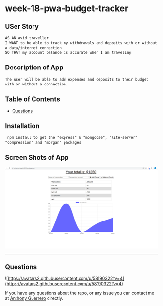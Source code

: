 # week-18-pwa-budget-tracker


## USer Story
```
AS AN avid traveller
I WANT to be able to track my withdrawals and deposits with or without a data/internet connection
SO THAT my account balance is accurate when I am traveling
```
## Description of App
```
The user will be able to add expenses and deposits to their budget with or without a connection.
```
## Table of Contents
 * [Questions](#questions)

 ## Installation
```
 npm install to get the "express" & "mongoose", "lite-server" "compression" and "morgan" packages

 ```

 ## Screen Shots of App

 ![home](/public/imgs/budget-tracker.png)


 ---
 ## Questions

![https://avatars2.githubusercontent.com/u/58190322?v=4](https://avatars2.githubusercontent.com/u/58190322?v=4)

 If you have any questions about the repo, or any issue you can contact me at [Anthony Guerrero](https://github.com/knuckleh3ad89) directly.



